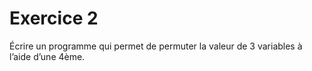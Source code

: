 # Exercice 2

Écrire un programme qui permet de permuter la valeur de 3 variables à l’aide d’une 4ème.
